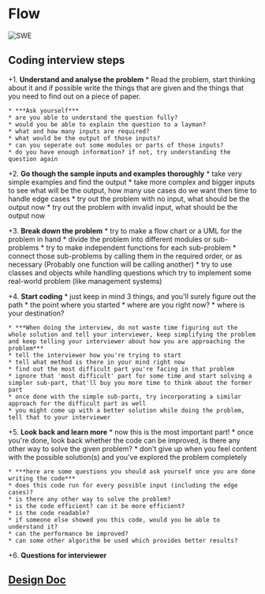 # Flow

![SWE](https://images.pexels.com/photos/374916/pexels-photo-374916.jpeg?auto=compress&cs=tinysrgb&dpr=2&h=750&w=1260)

## Coding interview steps


+1. **Understand and analyse the problem**
    * Read the problem, start thinking about it and if possible write the things that are given and the things that you need to find out on a piece of paper.

    * ***Ask yourself***
    * are you able to understand the question fully?
    * would you be able to explain the question to a layman?
    * what and how many inputs are required?
    * what would be the output of those inputs?
    * can you seperate out some modules or parts of those inputs?
    * do you have enough information? if not, try understanding the question again

+2. **Go though the sample inputs and examples thoroughly**
    * take very simple examples and find the output
    * take more complex and bigger inputs to see what will be the output, how many use cases do we want then time to handle edge cases
    * try out the problem with no input, what should be the output now
    * try out the problem with invalid input, what should be the output now

+3. **Break down the problem**
    * try to make a flow chart or a UML for the problem in hand
    * divide the problem into different modules or sub-problems
    * try to make independent functions for each sub-problem
    * connect those sub-problems by calling them in the required order, or as necessary (Probably one function will be calling another)
    * try to use classes and objects while handling questions which try to implement some real-world problem (like management systems)

+4. **Start coding**
    * just keep in mind 3 things, and you'll surely figure out the path
    * the point where you started
    * where are you right now?
    * where is your destination?

    * ***When doing the interview, do not waste time figuring out the whole solution and tell your interviewer, keep simplifying the problem and keep telling your interviewer about how you are approaching the problem***
    * tell the interviewer how you're trying to start
    * tell what method is there in your mind right now
    * find out the most difficult part you're facing in that problem
    * ignore that 'most difficult' part for some time and start solving a simpler sub-part, that'll buy you more time to think about the former part
    * once done with the simple sub-parts, try incorporating a similar approach for the difficult part as well
    * you might come up with a better solution while doing the problem, tell that to your interviewer

+5. **Look back and learn more**
    * now this is the most important part!
    * once you're done, look back whether the code can be improved, is there any other way to solve the given problem?
    * don't give up when you feel content with the possible solution(s) and  you've explored the problem completely

    * ***here are some questions you should ask yourself once you are done writing the code***
    * does this code run for every possible input (including the edge cases)?
    * is there any other way to solve the problem?
    * is the code efficient? can it be more efficient?
    * is the code readable?
    * if someone else showed you this code, would you be able to understand it?
    * can the performance be improved?
    * can some other algorithm be used which provides better results?

+6. **Questions for interviewer**

## [Design Doc](https://docs.google.com/document/d/1UWAU-H2d7z-JwiDMZHgbUTnvJeZalqli03XE3Qs96Z4/edit?usp=sharing)
